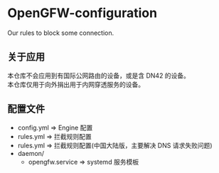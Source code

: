 # OpenGFW-configuration

Our rules to block some connection.

## 关于应用

本仓库不会应用到有国际公网路由的设备，或是含 DN42 的设备。  
本仓库仅用于向外捐出用于内网穿透服务的设备。

## 配置文件

- config.yml => Engine 配置
- rules.yml => 拦截规则配置
- rules.yml => 拦截规则配置(中国大陆版，主要解决 DNS 请求失败问题)
- daemon/
  - opengfw.service => systemd 服务模板
